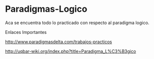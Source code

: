 # Paradigmas-Logico
Aca se encuentra todo lo practicado con respecto al paradigma logico.

Enlaces Importantes

http://www.paradigmasdelta.com/trabajos-practicos

http://uqbar-wiki.org/index.php?title=Paradigma_L%C3%B3gico
